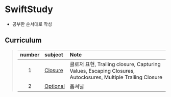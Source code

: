 # SwiftStudy
* 공부한 순서대로 작성
## Curriculum
  > | number | subject | Note |
  > |:---:| :--- | :--- |
  > |1|[Closure](https://github.com/kanghuiseon/SwiftStudy/blob/master/Lectures/01_Closure/01_Closure.md) | 클로저 표현, Trailing closure, Capturing Values, Escaping Closures, Autoclosures, Multiple Trailing Closure |
  > |2|[Optional](https://github.com/kanghuiseon/SwiftStudy/blob/master/Lectures/02_Optional/02_Optional.md) | 옵셔널 |

